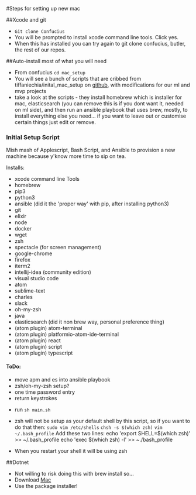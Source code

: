 #Steps for setting up new mac

##Xcode and git

- `Git clone Confucius`
- You will be prompted to install xcode command line tools.
Click yes.
- When this has installed you can try again to git clone confucius, butler, the rest of our repos.

##Auto-install most of what you will need

- From confucius `cd mac_setup`
- You will see a bunch of scripts that are cribbed from tiffaniechia/inital_mac_setup on [github](https://github.com/tiffaniechia/initial_mac_setup/blob/master/playbook.yml), with modifications for our ml and mvp projects
- take a look at the scripts - they install homebrew which is installer for mac, elasticsearch (you can remove this is if you dont want it, needed on ml side), and then run an ansible playbook that uses brew, mostly, to install everything else you need... if you want to leave out or customise certain things just edit or remove.

### Initial Setup Script
Mish mash of Applescript, Bash Script, and Ansible to provision a new machine because y'know more time to sip on tea.

Installs:
* xcode command line Tools
* homebrew
* pip3
* python3
* ansible (did it the 'proper way' with pip, after installing python3)
* git
* elixir
* node
* docker
* wget
* zsh
* spectacle (for screen management)
* google-chrome
* firefox
* iterm2
* intellij-idea (community edition)
* visual studio code
* atom
* sublime-text
* charles
* slack
* oh-my-zsh
* java
* elasticsearch (did it non brew way, personal preference thing)
* (atom plugin) atom-terminal
* (atom plugin) platformio-atom-ide-terminal
* (atom plugin) react
* (atom plugin) script
* (atom plugin) typescript

#### ToDo:
* move apm and es into ansible playbook
* zsh/oh-my-zsh setup?
* one time password entry
* return keystrokes

- run `sh main.sh`

- zsh will not be setup as your default shell by this script, so if you want to do that then:
`sudo vim /etc/shells`
`chsh -s $(which zsh)`
`vim ~/.bash_profile`
Add these two lines:
echo 'export SHELL=$(which zsh)' >> ~/.bash_profile
echo 'exec $(which zsh) -l' >> ~./bash_profile
- When you restart your shell it will be using zsh

##Dotnet

- Not willing to risk doing this with brew install so...
- Download [Mac](https://www.microsoft.com/net/core#macos)
- Use the package installer!
